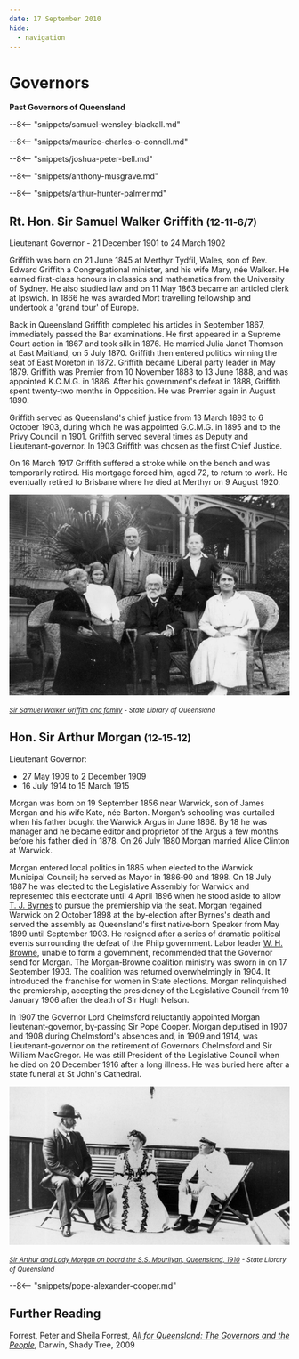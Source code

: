 ```yaml
---
date: 17 September 2010
hide:
  - navigation
---
```


# Governors  

**Past Governors of Queensland**

--8<-- "snippets/samuel-wensley-blackall.md"

--8<-- "snippets/maurice-charles-o-connell.md"

--8<-- "snippets/joshua-peter-bell.md"

--8<-- "snippets/anthony-musgrave.md"

--8<-- "snippets/arthur-hunter-palmer.md"

## Rt. Hon. Sir Samuel Walker Griffith <small>(12‑11‑6/7)</small>

Lieutenant Governor - 21 December 1901 to 24 March 1902

Griffith was born on 21 June 1845 at Merthyr Tydfil, Wales, son of Rev. Edward Griffith a Congregational minister, and his wife Mary, née Walker. He earned first-class honours in classics and mathematics from the University of Sydney. He also studied law and on 11 May 1863 became an articled clerk at Ipswich. In 1866 he was awarded Mort travelling fellowship and undertook a 'grand tour' of Europe. 

Back in Queensland Griffith completed his articles in September 1867, immediately passed the Bar examinations. He first appeared in a Supreme Court action in 1867 and took silk in 1876. He married Julia Janet Thomson at East Maitland, on 5 July 1870. Griffith then entered politics winning the seat of East Moreton in 1872. Griffith became Liberal party leader in May 1879. Griffith was Premier from 10 November 1883 to 13 June 1888, and was appointed K.C.M.G. in 1886. After his government's defeat in 1888, Griffith spent twenty‑two months in Opposition. He was Premier again in August 1890.

Griffith served as Queensland's chief justice from 13 March 1893 to 6 October 1903, during which he was appointed G.C.M.G. in 1895 and to the Privy Council in 1901. Griffith served several times as Deputy and Lieutenant‑governor. In 1903 Griffith was chosen as the first Chief Justice. 

On 16 March 1917 Griffith suffered a stroke while on the bench and was temporarily retired. His mortgage forced him, aged 72, to return to work. He eventually retired to Brisbane where he died at Merthyr on 9 August 1920.

![Sir Samuel Walker Griffith and family](../assets/samuel-walker-griffith-and-family.jpg)

*<small>[Sir Samuel Walker Griffith and family](http://onesearch.slq.qld.gov.au/permalink/f/1upgmng/slq_alma21218185350002061) - State Library of Queensland </small>*


## Hon. Sir Arthur Morgan <small>(12‑15‑12)</small>

Lieutenant Governor:

  - 27 May 1909 to 2 December 1909
  - 16 July 1914 to 15 March 1915

Morgan was born on 19 September 1856 near Warwick, son of James Morgan and his wife Kate, née Barton. Morgan’s schooling was curtailed when his father bought the Warwick Argus in June 1868. By 18 he was manager and he became editor and proprietor of the Argus a few months before his father died in 1878. On 26 July 1880 Morgan married Alice Clinton at Warwick. 

Morgan entered local politics in 1885 when elected to the Warwick Municipal Council; he served as Mayor in 1886‑90 and 1898. On 18 July 1887 he was elected to the Legislative Assembly for Warwick and represented this electorate until 4 April 1896 when he stood aside to allow [T. J. Byrnes](../research/thomas-joseph-byrnes.md) to pursue the premiership via the seat. Morgan regained Warwick on 2 October 1898 at the by‑election after Byrnes's death and served the assembly as Queensland's first native‑born Speaker from May 1899 until September 1903. He resigned after a series of dramatic political events surrounding the defeat of the Philp government. Labor leader [W. H. Browne](../research/william-henry-browne.md), unable to form a government, recommended that the Governor send for Morgan. The Morgan‑Browne coalition ministry was sworn in on 17 September 1903. The coalition was returned overwhelmingly in 1904. It introduced the franchise for women in State elections. Morgan relinquished the premiership, accepting the presidency of the Legislative Council from 19 January 1906 after the death of Sir Hugh Nelson. 

In 1907 the Governor Lord Chelmsford reluctantly appointed Morgan lieutenant‑governor, by‑passing Sir Pope Cooper. Morgan deputised in 1907 and 1908 during Chelmsford's absences and, in 1909 and 1914, was Lieutenant‑governor on the retirement of Governors Chelmsford and Sir William MacGregor. He was still President of the Legislative Council when he died on 20 December 1916 after a long illness. He was buried here after a state funeral at St John's Cathedral.


![Sir Arthur and Lady Morgan on board the S.S. Mourilyan, Queensland, 1910](../assets/sir-arthur-and-lady-morgan.jpg)

*<small>[Sir Arthur and Lady Morgan on board the S.S. Mourilyan, Queensland, 1910](http://onesearch.slq.qld.gov.au/permalink/f/1upgmng/slq_alma21256749450002061) - State Library of Queensland </small>*

--8<-- "snippets/pope-alexander-cooper.md"

## Further Reading
 
Forrest, Peter and Sheila Forrest, *[All for Queensland: The Governors and the People](http://onesearch.slq.qld.gov.au/permalink/f/1oppkg1/slq_alma21131046020002061)*, Darwin, Shady Tree, 2009

<!--
<div class="noprint" markdown="1">
## Brochure

**[Download this walk](../assets/guides/governors-past.pdf)** - designed to be printed and folded in half to make an A5 brochure.

</div>
-->
